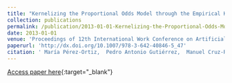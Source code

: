 ```yaml
---
title: "Kernelizing the Proportional Odds Model through the Empirical Kernel Mapping"
collection: publications
permalink: /publication/2013-01-01-Kernelizing-the-Proportional-Odds-Model-through-the-Empirical-Kernel-Mapping
date: 2013-01-01
venue: 'Proceedings of 12th International Work Conference on Artificial Neural Networks (IWANN2013)'
paperurl: 'http://dx.doi.org/10.1007/978-3-642-40846-5_47'
citation: ' María Pérez-Ortiz,  Pedro Antonio Gutiérrez,  Manuel Cruz-Ramírez,  Javier Sánchez-Monedero,  César Hervás-Martínez, &quot;Kernelizing the Proportional Odds Model through the Empirical Kernel Mapping.&quot; Proceedings of 12th International Work Conference on Artificial Neural Networks (IWANN2013), Vol.7902, 2013, Tenerife, Spain, pp.270-280.'
---
```

[Access paper here](http://dx.doi.org/10.1007/978-3-642-40846-5_47){:target="_blank"}
